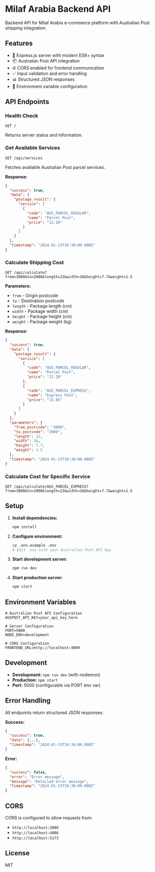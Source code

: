 # Milaf Arabia Backend API

Backend API for Milaf Arabia e-commerce platform with Australian Post shipping integration.

## Features

- 🚀 Express.js server with modern ES6+ syntax
- 📦 Australian Post API integration
- 🌐 CORS enabled for frontend communication
- ✅ Input validation and error handling
- 📊 Structured JSON responses
- 🔧 Environment variable configuration

## API Endpoints

### Health Check
```
GET /
```
Returns server status and information.

### Get Available Services
```
GET /api/services
```
Fetches available Australian Post parcel services.

**Response:**
```json
{
  "success": true,
  "data": {
    "postage_result": {
      "service": [
        {
          "code": "AUS_PARCEL_REGULAR",
          "name": "Parcel Post",
          "price": "12.20"
        }
      ]
    }
  },
  "timestamp": "2024-01-15T10:30:00.000Z"
}
```

### Calculate Shipping Cost
```
GET /api/calculate?from=3000&to=2000&length=22&width=16&height=7.7&weight=1.5
```

**Parameters:**
- `from` - Origin postcode
- `to` - Destination postcode  
- `length` - Package length (cm)
- `width` - Package width (cm)
- `height` - Package height (cm)
- `weight` - Package weight (kg)

**Response:**
```json
{
  "success": true,
  "data": {
    "postage_result": {
      "service": [
        {
          "code": "AUS_PARCEL_REGULAR",
          "name": "Parcel Post",
          "price": "12.20"
        },
        {
          "code": "AUS_PARCEL_EXPRESS",
          "name": "Express Post", 
          "price": "15.85"
        }
      ]
    }
  },
  "parameters": {
    "from_postcode": "3000",
    "to_postcode": "2000",
    "length": 22,
    "width": 16,
    "height": 7.7,
    "weight": 1.5
  },
  "timestamp": "2024-01-15T10:30:00.000Z"
}
```

### Calculate Cost for Specific Service
```
GET /api/calculate/AUS_PARCEL_EXPRESS?from=3000&to=2000&length=22&width=16&height=7.7&weight=1.5
```

## Setup

1. **Install dependencies:**
   ```bash
   npm install
   ```

2. **Configure environment:**
   ```bash
   cp .env.example .env
   # Edit .env with your Australian Post API key
   ```

3. **Start development server:**
   ```bash
   npm run dev
   ```

4. **Start production server:**
   ```bash
   npm start
   ```

## Environment Variables

```env
# Australian Post API Configuration
AUSPOST_API_KEY=your_api_key_here

# Server Configuration  
PORT=5000
NODE_ENV=development

# CORS Configuration
FRONTEND_URL=http://localhost:4000
```

## Development

- **Development:** `npm run dev` (with nodemon)
- **Production:** `npm start`
- **Port:** 5000 (configurable via PORT env var)

## Error Handling

All endpoints return structured JSON responses:

**Success:**
```json
{
  "success": true,
  "data": {...},
  "timestamp": "2024-01-15T10:30:00.000Z"
}
```

**Error:**
```json
{
  "success": false,
  "error": "Error message",
  "message": "Detailed error message",
  "timestamp": "2024-01-15T10:30:00.000Z"
}
```

## CORS

CORS is configured to allow requests from:
- `http://localhost:3000`
- `http://localhost:4000` 
- `http://localhost:5173`

## License

MIT
















